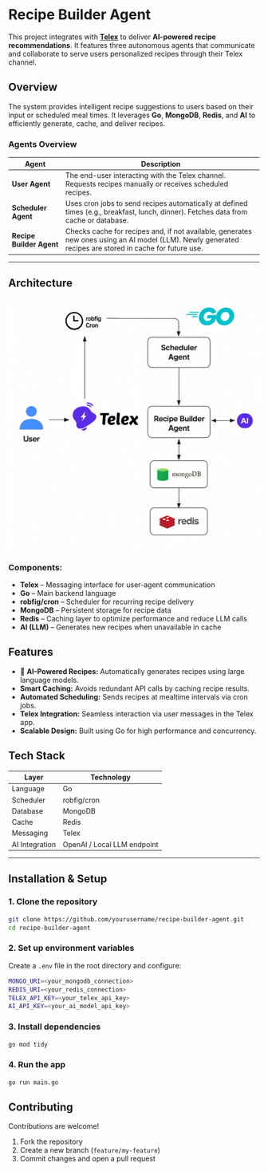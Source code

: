 # Recipe Builder Agent


This project integrates with **[Telex](https://telex.im)** to deliver **AI-powered recipe recommendations**. It features three autonomous agents that communicate and collaborate to serve users personalized recipes through their Telex channel.


## Overview

The system provides intelligent recipe suggestions to users based on their input or scheduled meal times. It leverages **Go**, **MongoDB**, **Redis**, and **AI** to efficiently generate, cache, and deliver recipes.

### Agents Overview

| Agent                    | Description                                                                                                                                             |
| ------------------------ | ------------------------------------------------------------------------------------------------------------------------------------------------------- |
| **User Agent**           | The end-user interacting with the Telex channel. Requests recipes manually or receives scheduled recipes.                                               |
| **Scheduler Agent**      | Uses cron jobs to send recipes automatically at defined times (e.g., breakfast, lunch, dinner). Fetches data from cache or database.                    |
| **Recipe Builder Agent** | Checks cache for recipes and, if not available, generates new ones using an AI model (LLM). Newly generated recipes are stored in cache for future use. |

---

## Architecture

![system architecture](./data/app_architecture.png)

### Components:

* **Telex** – Messaging interface for user-agent communication
* **Go** – Main backend language
* **robfig/cron** – Scheduler for recurring recipe delivery
* **MongoDB** – Persistent storage for recipe data
* **Redis** – Caching layer to optimize performance and reduce LLM calls
* **AI (LLM)** – Generates new recipes when unavailable in cache


## Features

* 🤖 **AI-Powered Recipes:** Automatically generates recipes using large language models.
* **Smart Caching:** Avoids redundant API calls by caching recipe results.
* **Automated Scheduling:** Sends recipes at mealtime intervals via cron jobs.
* **Telex Integration:** Seamless interaction via user messages in the Telex app.
* **Scalable Design:** Built using Go for high performance and concurrency.


## Tech Stack

| Layer          | Technology                  |
| -------------- | --------------------------- |
| Language       | Go                          |
| Scheduler      | robfig/cron                 |
| Database       | MongoDB                     |
| Cache          | Redis                       |
| Messaging      | Telex                       |
| AI Integration | OpenAI / Local LLM endpoint |

---

## Installation & Setup

### 1. Clone the repository

```bash
git clone https://github.com/yourusername/recipe-builder-agent.git
cd recipe-builder-agent
```

### 2. Set up environment variables

Create a `.env` file in the root directory and configure:

```bash
MONGO_URI=<your_mongodb_connection>
REDIS_URI=<your_redis_connection>
TELEX_API_KEY=<your_telex_api_key>
AI_API_KEY=<your_ai_model_api_key>
```

### 3. Install dependencies

```bash
go mod tidy
```

### 4. Run the app

```bash
go run main.go
```

## Contributing

Contributions are welcome!

1. Fork the repository
2. Create a new branch (`feature/my-feature`)
3. Commit changes and open a pull request
